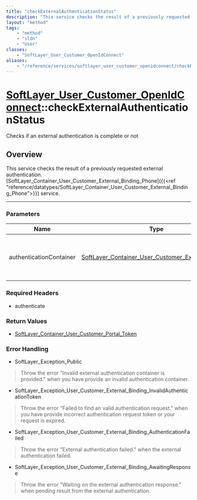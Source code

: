 ```yaml
---
title: "checkExternalAuthenticationStatus"
description: "This service checks the result of a previously requested external authentication. [SoftLayer_Container_User_Customer_Ext... "
layout: "method"
tags:
    - "method"
    - "sldn"
    - "User"
classes:
    - "SoftLayer_User_Customer_OpenIdConnect"
aliases:
    - "/reference/services/softlayer_user_customer_openidconnect/checkExternalAuthenticationStatus"
---
```

# [SoftLayer_User_Customer_OpenIdConnect](/reference/services/SoftLayer_User_Customer_OpenIdConnect)::checkExternalAuthenticationStatus

Checks if an external authentication is complete or not


## Overview 
This service checks the result of a previously requested external authentication. [SoftLayer_Container_User_Customer_External_Binding_Phone]({{<ref "reference/datatypes/SoftLayer_Container_User_Customer_External_Binding_Phone">}}) service. 

-----

### Parameters 
|Name | Type | Description |
| --- | --- | --- |
|authenticationContainer| <a href='/reference/datatypes/SoftLayer_Container_User_Customer_External_Binding'>SoftLayer_Container_User_Customer_External_Binding </a>| The authentication container with the external authentication information.|


### Required Headers
* authenticate


### Return Values
* <a href='/reference/datatypes/SoftLayer_Container_User_Customer_Portal_Token'>SoftLayer_Container_User_Customer_Portal_Token </a>



### Error Handling

* SoftLayer_Exception_Public 

> Throw the error "Invalid external authentication container is provided." when you have provide an invalid authentication container. 

* SoftLayer_Exception_User_Customer_External_Binding_InvalidAuthenticationToken 

> Throw the error "Failed to find an valid authentication request." when you have provide incorrect authentication request token or your request is expired. 

* SoftLayer_Exception_User_Customer_External_Binding_AuthenticationFailed 

> Throw the error "External authentication failed." when the external authentication failed. 

* SoftLayer_Exception_User_Customer_External_Binding_AwaitingResponse 

> Throw the error "Waiting on the external authentication response." when pending result from the external authentication. 



